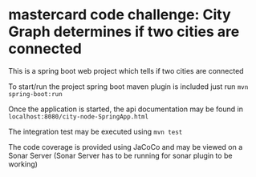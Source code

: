 # mastercard code challenge: City Graph determines if two cities are connected

This is a spring boot web project which tells if two cities are connected

To start/run the project spring boot maven plugin is included just run `mvn spring-boot:run`

Once the application is started,  the api documentation may be found in `localhost:8080/city-node-SpringApp.html`

The integration test may be executed using `mvn test`

The code coverage is provided using JaCoCo and may be viewed on a Sonar Server (Sonar Server has to be running for sonar plugin to be working)
